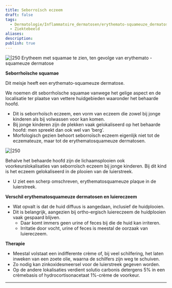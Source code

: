 ```yaml
---
title: Seborroïsch eczeem
draft: false
tags:
  - Dermatologie/Inflammatoire_dermatosen/erythemato-squameuze_dermatosen
  - Ziektebeeld
aliases: 
description: 
publish: true
---
```



![|250](https://i.imgur.com/ZR126Uo.png)
Erytheem met squamae te zien, ten gevolge van erythemato -squameuze dermatose

**Seborrhoïsche squamae**

Dit meisje heeft een erythemato-squameuze dermatose. 

We noemen dit seborrhoïsche squamae vanwege het gelige aspect en de localisatie ter plaatse van vettere huidgebieden waaronder het behaarde hoofd.

- Dit is seborrhoïsch eczeem, een vorm van eczeem die zowel bij jonge kinderen als bij volwassen voor kan komen.
- Bij jonge kinderen zijn de plekken vaak gelokaliseerd op het behaarde hoofd: men spreekt dan ook wel van ‘berg’.
- Morfologisch gezien behoort seborroïsch eczeem eigenlijk niet tot de eczemateuze, maar tot de erythematosquameuze dermatosen.


![|250](https://i.imgur.com/Z6B6yWI.png)


Behalve het behaarde hoofd zijn de lichaamsplooien ook voorkeurslokalisaties van seborroïsch eczeem bij jonge kinderen. Bij dit kind is het eczeem gelokaliseerd in de plooien van de luierstreek.

- U ziet een scherp omschreven, erythematosquameuze plaque in de luierstreek.

**Verschil erythematosquameuze dermatosen en luiereczeem**

- Wat opvalt is dat de huid diffuus is aangedaan, inclusief de huidplooien.
- Dit is belangrijk, aangezien bij ortho-ergisch luiereczeem de huidplooien vaak gespaard blijven.
    - Daar komt immers geen urine of feces bij die de huid kan irriteren.
    - Irritatie door vocht, urine of feces is meestal de oorzaak van luiereczeem.

**Therapie**

- Meestal volstaat een indifferente crème of, bij veel schilfering, het laten inweken van een zoete olie, waarna de schilfers zijn weg te schuiven.
- Zo nodig kan zinkoxidesmeersel voor de luierstreek gegeven worden.
- Op de andere lokalisaties verdient solutio carbonis detergens 5% in een crèmebasis of hydrocortisonacetaat 1%-crème de voorkeur.

---